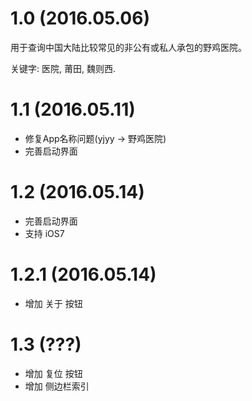 # 1.0 (2016.05.06)

用于查询中国大陆比较常见的非公有或私人承包的野鸡医院。

关键字: 医院, 莆田, 魏则西.

# 1.1 (2016.05.11)

- 修复App名称问题(yjyy -> 野鸡医院)
- 完善启动界面

# 1.2 (2016.05.14)

- 完善启动界面
- 支持 iOS7

# 1.2.1 (2016.05.14)

- 增加 关于 按钮

# 1.3 (???)

- 增加 复位 按钮
- 增加 侧边栏索引
